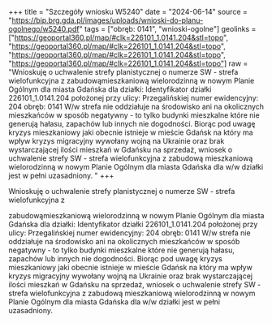 +++
title = "Szczegóły wniosku W5240"
date = "2024-06-14"
source = "https://bip.brg.gda.pl/images/uploads/wnioski-do-planu-ogolnego/w5240.pdf"
tags = ["obręb: 0141", "wnioski-ogolne"]
geolinks = ["https://geoportal360.pl/map/#clk=226101_1.0141.204&stl=topo", "https://geoportal360.pl/map/#clk=226101_1.0141.204&stl=topo", "https://geoportal360.pl/map/#clk=226101_1.0141.204&stl=topo", "https://geoportal360.pl/map/#clk=226101_1.0141.204&stl=topo"]
raw = "Wnioskuję o uchwalenie strefy planistycznej o numerze SW - strefa wielofunkcyjna z  zabudowąmieszkaniową wielorodzinną w nowym Planie Ogólnym dla miasta Gdańska dla działki: Identyfikator działki 226101_1.0141.204 położonej przy ulicy: Przegalińskiej numer ewidencyjny: 204 obręb: 0141 W/w strefa nie oddziałuje na środowisko ani na okolicznych mieszkańców w  sposób negatywny - to tylko budynki mieszkalne które nie generują hałasu, zapachów lub  innych nie dogodności. Biorąc pod uwagę kryzys mieszkaniowy jaki obecnie istnieje w mieście Gdańsk na który ma wpływ kryzys migracyjny wywołany wojną na Ukrainie oraz brak wystarczającej ilości mieszkań w Gdańsku na sprzedaż, wniosek o uchwalenie strefy SW - strefa wielofunkcyjna z zabudową mieszkaniową wielorodzinną w nowym Planie Ogólnym dla miasta  Gdańska dla w/w działki jest w pełni uzasadniony.  "
+++

Wnioskuję o uchwalenie strefy planistycznej o numerze SW - strefa wielofunkcyjna z

zabudowąmieszkaniową wielorodzinną w nowym Planie Ogólnym dla miasta Gdańska dla działki:
Identyfikator działki 226101_1.0141.204 położonej przy ulicy: Przegalińskiej numer ewidencyjny:
204 obręb: 0141 W/w strefa nie oddziałuje na środowisko ani na okolicznych mieszkańców w 
sposób negatywny - to tylko budynki mieszkalne które nie generują hałasu, zapachów lub 
innych nie dogodności. Biorąc pod uwagę kryzys mieszkaniowy jaki obecnie istnieje w mieście
Gdańsk na który ma wpływ kryzys migracyjny wywołany wojną na Ukrainie oraz brak
wystarczającej ilości mieszkań w Gdańsku na sprzedaż, wniosek o uchwalenie strefy SW - strefa
wielofunkcyjna z zabudową mieszkaniową wielorodzinną w nowym Planie Ogólnym dla miasta 
Gdańska dla w/w działki jest w pełni uzasadniony. 




